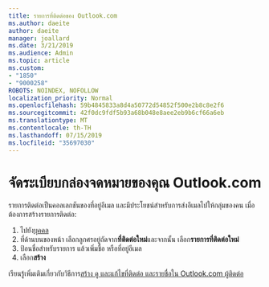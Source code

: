 ```yaml
---
title: รายการที่ติดต่อของ Outlook.com
ms.author: daeite
author: daeite
manager: joallard
ms.date: 3/21/2019
ms.audience: Admin
ms.topic: article
ms.custom:
- "1850"
- "9000258"
ROBOTS: NOINDEX, NOFOLLOW
localization_priority: Normal
ms.openlocfilehash: 59b4845833a8d4a50772d54852f500e2b8c8e2f6
ms.sourcegitcommit: 42f0dc9fdf5b93a68b048e8aee2eb9b6cf66a6eb
ms.translationtype: MT
ms.contentlocale: th-TH
ms.lasthandoff: 07/15/2019
ms.locfileid: "35697030"
---
```

# <a name="organizing-your-outlookcom-mailbox"></a>จัดระเบียบกล่องจดหมายของคุณ Outlook.com

รายการติดต่อเป็นคอลเลกชันของที่อยู่อีเมล และมีประโยชน์สำหรับการส่งอีเมลไปให้กลุ่มของคน เมื่อต้องการสร้างรายการติดต่อ:

1. ไปยัง[บุคคล](https://outlook.live.com/people/)
1. ที่ด้านบนของหน้า เลือกลูกศรอยู่ถัดจาก**ที่ติดต่อใหม่**และจากนั้น เลือก**รายการที่ติดต่อใหม่**
1. ป้อนชื่อสำหรับรายการ แล้วเพิ่มชื่อ หรือที่อยู่อีเมล
1. เลือก**สร้าง**

เรียนรู้เพิ่มเติมเกี่ยวกับวิธีการ[สร้าง ดู และแก้ไขที่ติดต่อ และรายชื่อใน Outlook.com ผู้ติดต่อ](https://support.office.com/article/5b909158-036e-4820-92f7-2a27f57b9f01?wt.mc_id=Office_Outlook_com_Alchemy)